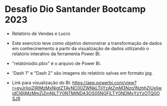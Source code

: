 # Desafio Dio Santander Bootcamp 2023 

 - Relatório de Vendas e Lucro 

 - Este exercício teve como objetivo demonstrar a transformação de dados em conhecinemento a partir da visualização de dados utilizando o relatório interativo da ferramenta Power BI.

 - "relatóriodio.pbix" é o arquivo de Power Bi.
 
 - 'Dash 1" e "Dash 2" são imagens do relatório salvas em formato jpg.

 - Link para visualização do BI: https://app.powerbi.com/view?r=eyJrIjoiZjRlMzMxNjgtZTAyNC00ZWNkLTliYzAtZmM3Nzg1NzhhZjUxIiwidCI6IjMzMmZjZmNiLTY0NTMtNDA3OS05NGFjLTY0NDMxYzYzOTQ0OSJ9
